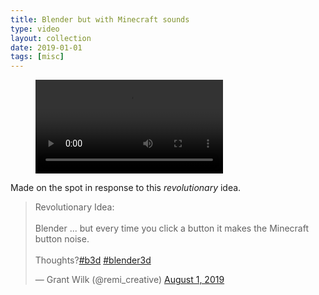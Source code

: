 ```yaml
---
title: Blender but with Minecraft sounds
type: video
layout: collection
date: 2019-01-01
tags: [misc]
---
```


<figure>
	<div class="full-width-video">
		<video allowfullscreen controls>
			<source src="/assets/video/blender/blender-with-minecraft.mp4">
		</video>
	</div>
</figure>

Made on the spot in response to this _revolutionary_ idea.

<blockquote class="twitter-tweet"><p lang="en" dir="ltr">Revolutionary Idea:<br><br>Blender ... but every time you click a button it makes the Minecraft button noise. <br><br>Thoughts?<a href="https://twitter.com/hashtag/b3d?src=hash&amp;ref_src=twsrc%5Etfw">#b3d</a> <a href="https://twitter.com/hashtag/blender3d?src=hash&amp;ref_src=twsrc%5Etfw">#blender3d</a></p>&mdash; Grant Wilk (@remi_creative) <a href="https://twitter.com/remi_creative/status/1157001269283889158?ref_src=twsrc%5Etfw">August 1, 2019</a></blockquote> <script async src="https://platform.twitter.com/widgets.js" charset="utf-8"></script>
